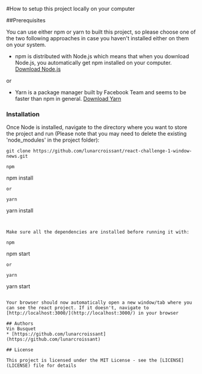 #How to setup this project locally on your computer

##Prerequisites

You can use either npm or yarn to built this project, so please choose one of the two following approaches in case you haven't installed either on them on your system.

* npm is distributed with Node.js which means that when you download Node.js, 
you automatically get npm installed on your computer. [Download Node.js](https://nodejs.org/en/download/)

or

* Yarn is a package manager built by Facebook Team and seems to be faster than npm in general.  [Download Yarn](https://yarnpkg.com/en/docs/install)

### Installation

Once Node is installed, navigate to the directory where you want to store the project and run (Please note that you may need to delete the existing 'node_modules' in the project folder):

```
git clone https://github.com/lunarcroissant/react-challenge-1-window-news.git

npm
```
npm install

```
or

yarn
```
yarn install

```


Make sure all the dependencies are installed before running it with:
 
npm
```
npm start

```
or

yarn
```
yarn start

```

Your browser should now automatically open a new window/tab where you can see the react project. If it doesn't, navigate to [http://localhost:3000/](http://localhost:3000/) in your browser

## Authors
Vin Busquet
* [https://github.com/lunarcroissant](https://github.com/lunarcroissant)

## License

This project is licensed under the MIT License - see the [LICENSE](LICENSE) file for details